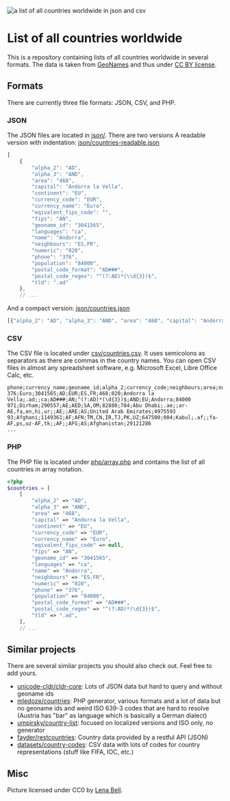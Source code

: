 ![a list of all countries worldwide in json and csv](https://github.com/lorey/list-of-countries/raw/master/list-of-countries.jpg)

# List of all countries worldwide
This is a repository containing lists of all countries worldwide in several formats. The data is taken from
[GeoNames](http://www.geonames.org/) and thus under [CC BY license](https://creativecommons.org/licenses/by/2.0/).

## Formats

There are currently three file formats: JSON, CSV, and PHP.

### JSON
The JSON files are located in [json/](json/). There are two versions A readable version with indentation:
[json/countries-readable.json](json/countries-readable.json)

```javascript
[
    {
        "alpha_2": "AD",
        "alpha_3": "AND",
        "area": "468",
        "capital": "Andorra la Vella",
        "continent": "EU",
        "currency_code": "EUR",
        "currency_name": "Euro",
        "eqivalent_fips_code": "",
        "fips": "AN",
        "geoname_id": "3041565",
        "languages": "ca",
        "name": "Andorra",
        "neighbours": "ES,FR",
        "numeric": "020",
        "phone": "376",
        "population": "84000",
        "postal_code_format": "AD###",
        "postal_code_regex": "^(?:AD)*(\\d{3})$",
        "tld": ".ad"
    },
    // ...
```

And a compact version: [json/countries.json](json/countries.json)

```javascript
[{"alpha_2": "AD", "alpha_3": "AND", "area": "468", "capital": "Andorra la Vella", "continent": "EU", //...
```

### CSV
The CSV file is located under [csv/countries.csv](csv/countries.csv). It uses semicolons as separators as there are
commas in the country names. You can open CSV files in almost any spreadsheet software, e.g. Microsoft Excel, Libre
Office Calc, etc.

```
phone;currency_name;geoname_id;alpha_2;currency_code;neighbours;area;numeric;capital;tld;eqivalent_fips_code;languages;postal_code_format;fips;postal_code_regex;alpha_3;continent;name;population
376;Euro;3041565;AD;EUR;ES,FR;468;020;Andorra la Vella;.ad;;ca;AD###;AN;^(?:AD)*(\d{3})$;AND;EU;Andorra;84000
971;Dirham;290557;AE;AED;SA,OM;82880;784;Abu Dhabi;.ae;;ar-AE,fa,en,hi,ur;;AE;;ARE;AS;United Arab Emirates;4975593
93;Afghani;1149361;AF;AFN;TM,CN,IR,TJ,PK,UZ;647500;004;Kabul;.af;;fa-AF,ps,uz-AF,tk;;AF;;AFG;AS;Afghanistan;29121286
...
```

### PHP
The PHP file is located under [php/array.php](php/array.php) and contains the list of all countries in array notation.

```php
<?php
$countries = [
    [
        "alpha_2" => "AD",
        "alpha_3" => "AND",
        "area" => "468",
        "capital" => "Andorra la Vella",
        "continent" => "EU",
        "currency_code" => "EUR",
        "currency_name" => "Euro",
        "eqivalent_fips_code" => null,
        "fips" => "AN",
        "geoname_id" => "3041565",
        "languages" => "ca",
        "name" => "Andorra",
        "neighbours" => "ES,FR",
        "numeric" => "020",
        "phone" => "376",
        "population" => "84000",
        "postal_code_format" => "AD###",
        "postal_code_regex" => "^(?:AD)*(\d{3})$",
        "tld" => ".ad",
    ],
    // ...
```

## Similar projects
There are several similar projects you should also check out. Feel free to add yours.

* [unicode-cldr/cldr-core](https://github.com/unicode-cldr/cldr-core): Lots of JSON data but hard to query and without geoname ids
* [mledoze/countries](https://github.com/mledoze/countries): PHP generator, various formats and a lot of data but no geoname ids and weird ISO 639-3 codes that are hard to resolve (Austria has "bar" as language which is basically a German dialect)
* [umpirsky/country-list](https://github.com/umpirsky/country-list): focused on localized versions and ISO only, no generator
* [fayder/restcountries](https://github.com/fayder/restcountries): Country data provided by a restful API (JSON)
* [datasets/country-codes](https://github.com/datasets/country-codes): CSV data with lots of codes for country representations (stuff like FIFA, IOC, etc.)

## Misc

Picture licensed under CC0 by [Lena Bell](https://unsplash.com/@lenabell?photo=mluSdDeOksc).